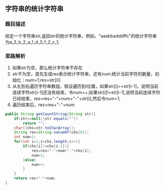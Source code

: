 ## 字符串的统计字符串
### 题目描述
给定一个字符串str,返回str的统计字符串，例如，"aaabbadddffc"的统计字符串为a_3_b_2_a_1_d_3_f_2_c_1;
### 思路解析
1. 如果str为空，那么统计字符串不存在
2. str不为空，首先生成res表示统计字符串，还有num:统计当前字符的数量，初始化：num=1;res=str[0]
3. 从左到右遍历字符串数组，假设遍历到i位置，如果str[i]==str[i-1]，说明当前连续字符str[i-1]还没有结束，令num++;如果str[i]!=str[i-1],说明当前连续字符已经结束，res=res+"-"+num+"-"+str[i],然后令num=1;
4. 遍历结束后，res=res+"-"+num

```java
public String getCountString(String str){
    if(str==null||str.equals(""))
        return "";
    char[]chs=str.toCharArray();
    String res=String.valueOf(chs[0]);
    int num=1;
    for(int i=1;i<chs.length;i++){
        if(chs[i]!=chs[i-1]){
            res=res+"-"+num+"-"+chs[i];
            num=1;
        }else{
            num++;
        }
    }
    return res+"-"+num;
}
```
